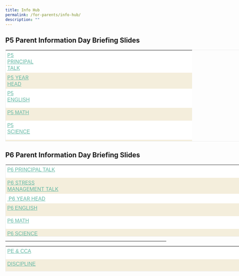 ```yaml
---
title: Info Hub
permalink: /for-parents/info-hub/
description: ""
---
```

## P5 Parent Information Day Briefing Slides 


  

<table class="iveo_table ives_tab_1" style="margin: 0px; outline: 0px; padding: 0px; border: 1px solid rgb(234, 234, 234); border-collapse: collapse; width: 1078px; height: 287px;"><tbody class="" style="margin: 0px; outline: 0px; padding: 0px;"><tr style="margin: 0px; outline: 0px; padding: 0px;"><td style="margin: 0px; outline: 0px; padding: 5px; text-align: left; background: rgb(255, 255, 255); color: rgb(40, 40, 40);"><a href="https://drive.google.com/file/d/1NSP-GvktatT7sufVBr9adOa5VrCwBGah/view?usp=sharing" target="_blank" style="margin: 0px; outline: 0px; padding: 0px; color: rgb(98, 183, 163); font-weight: 400; text-decoration: underline;">P5 PRINCIPAL TALK</a></td><td style="margin: 0px; outline: 0px; padding: 5px; text-align: left; background: rgb(255, 255, 255); color: rgb(40, 40, 40);">&nbsp;</td></tr><tr style="margin: 0px; outline: 0px; padding: 0px;"><td style="margin: 0px; outline: 0px; padding: 5px; text-align: left; background: rgb(244, 238, 220); color: rgb(40, 40, 40);"><a href="https://drive.google.com/file/d/1s-9jn4cirQ-4iUFwTkDmcqWozz-8VJjn/view" target="_blank" style="margin: 0px; outline: 0px; padding: 0px; color: rgb(98, 183, 163); font-weight: 400; text-decoration: underline;">P5 YEAR HEAD</a><a href="https://sjijunior.moe.edu.sg/" style="margin: 0px; outline: 0px; padding: 0px; color: rgb(98, 183, 163); font-weight: 400; text-decoration: underline;"></a><br style="margin: 0px; outline: 0px; padding: 0px;"></td><td style="margin: 0px; outline: 0px; padding: 5px; text-align: left; background: rgb(244, 238, 220); color: rgb(40, 40, 40);">&nbsp;</td></tr><tr class="" style="margin: 0px; outline: 0px; padding: 0px;"><td width="79" class="" style="margin: 0px; outline: 0px; padding: 5px; text-align: left; background: rgb(255, 255, 255); color: rgb(40, 40, 40);"><p class="" style="margin: 0px 0px 10px; outline: 0px; padding: 0px; line-height: 20px !important; color: rgb(0, 0, 0); font-family: &quot;PT Sans&quot;, sans-serif; font-size: 16px;"><a href="https://drive.google.com/file/d/1XB7o7xYuzRORiauJ-icao4rse-cUBCur/view?usp=sharing" target="" style="margin: 0px; outline: 0px; padding: 0px; color: rgb(98, 183, 163); font-weight: 400; text-decoration: underline;">P5 ENGLISH</a></p></td><td width="482" class="" style="margin: 0px; outline: 0px; padding: 5px; text-align: left; background: rgb(255, 255, 255); color: rgb(40, 40, 40);"><p class="" style="margin: 0px 0px 10px; outline: 0px; padding: 0px; line-height: 20px !important; color: rgb(0, 0, 0); font-family: &quot;PT Sans&quot;, sans-serif; font-size: 16px;"><br style="margin: 0px; outline: 0px; padding: 0px;"></p></td></tr><tr class="" style="margin: 0px; outline: 0px; padding: 0px;"><td width="79" class="" style="margin: 0px; outline: 0px; padding: 5px; text-align: left; background: rgb(244, 238, 220); color: rgb(40, 40, 40);"><p class="" style="margin: 0px 0px 10px; outline: 0px; padding: 0px; line-height: 20px !important; color: rgb(0, 0, 0); font-family: &quot;PT Sans&quot;, sans-serif; font-size: 16px;"><a href="https://drive.google.com/file/d/1yow7AalFacOcUpHlvl-gQmNm5hTLOivm/view" target="" style="margin: 0px; outline: 0px; padding: 0px; color: rgb(98, 183, 163); font-weight: 400; text-decoration: underline;">P5 MATH</a></p></td><td width="482" class="" style="margin: 0px; outline: 0px; padding: 5px; text-align: left; background: rgb(244, 238, 220); color: rgb(40, 40, 40);"><p class="" style="margin: 0px 0px 10px; outline: 0px; padding: 0px; line-height: 20px !important; color: rgb(0, 0, 0); font-family: &quot;PT Sans&quot;, sans-serif; font-size: 16px;"><br style="margin: 0px; outline: 0px; padding: 0px;"></p><p class="" style="margin: 0px 0px 10px; outline: 0px; padding: 0px; line-height: 20px !important; color: rgb(0, 0, 0); font-family: &quot;PT Sans&quot;, sans-serif; font-size: 16px;"></p></td></tr><tr class="" style="margin: 0px; outline: 0px; padding: 0px;"><td width="79" class="" style="margin: 0px; outline: 0px; padding: 5px; text-align: left; background: rgb(255, 255, 255); color: rgb(40, 40, 40);"><p class="" style="margin: 0px 0px 10px; outline: 0px; padding: 0px; line-height: 20px !important; color: rgb(0, 0, 0); font-family: &quot;PT Sans&quot;, sans-serif; font-size: 16px;"><a href="https://drive.google.com/file/d/15ufXLViQYPIE7_IB_4LTHwkxMD8GeygF/view" target="" style="margin: 0px; outline: 0px; padding: 0px; color: rgb(98, 183, 163); font-weight: 400; text-decoration: underline;">P5 SCIENCE</a></p></td><td width="482" class="" style="margin: 0px; outline: 0px; padding: 5px; text-align: left; background: rgb(255, 255, 255); color: rgb(40, 40, 40);"><p class="" style="margin: 0px 0px 10px; outline: 0px; padding: 0px; line-height: 20px !important; color: rgb(0, 0, 0); font-family: &quot;PT Sans&quot;, sans-serif; font-size: 16px;"></p><p class="" style="margin: 0px 0px 10px; outline: 0px; padding: 0px; line-height: 20px !important; color: rgb(0, 0, 0); font-family: &quot;PT Sans&quot;, sans-serif; font-size: 16px;"></p></td></tr><tr class="" style="margin: 0px; outline: 0px; padding: 0px;"><td width="79" class="" style="margin: 0px; outline: 0px; padding: 5px; text-align: left; background: rgb(244, 238, 220); color: rgb(40, 40, 40);"><p class="" style="margin: 0px 0px 10px; outline: 0px; padding: 0px; line-height: 20px !important; color: rgb(0, 0, 0); font-family: &quot;PT Sans&quot;, sans-serif; font-size: 16px;"><a href="https://drive.google.com/file/d/11f9c-DF-1E2FaGncC33yJevrF0uDr5Gk/view" target="" style="margin: 0px; outline: 0px; padding: 0px; color: rgb(98, 183, 163); font-weight: 400; text-decoration: underline;">P5 MT</a><br style="margin: 0px; outline: 0px; padding: 0px;"></p></td><td width="482" class="" style="margin: 0px; outline: 0px; padding: 5px; text-align: left; background: rgb(244, 238, 220); color: rgb(40, 40, 40);"><p class="" style="margin: 0px 0px 10px; outline: 0px; padding: 0px; line-height: 20px !important; color: rgb(0, 0, 0); font-family: &quot;PT Sans&quot;, sans-serif; font-size: 16px;"><br style="margin: 0px; outline: 0px; padding: 0px;"></p><p class="" style="margin: 0px 0px 10px; outline: 0px; padding: 0px; line-height: 20px !important; color: rgb(0, 0, 0); font-family: &quot;PT Sans&quot;, sans-serif; font-size: 16px;"></p></td></tr></tbody></table>

  

P6 Parent Information Day Briefing Slides
-----------------------------------------

<table class="iveo_table ives_tab_1" style="margin: 0px; outline: 0px; padding: 0px; border: 1px solid rgb(234, 234, 234); border-collapse: collapse; width: 1077px; height: 226px;"><tbody class="" style="margin: 0px; outline: 0px; padding: 0px;"><tr class="" style="margin: 0px; outline: 0px; padding: 0px;"><td width="79" class="" style="margin: 0px; outline: 0px; padding: 5px; text-align: left; background: rgb(255, 255, 255); color: rgb(40, 40, 40); width: 162px;"><p class="" style="margin: 0px 0px 10px; outline: 0px; padding: 0px; line-height: 20px !important; color: rgb(0, 0, 0); font-family: &quot;PT Sans&quot;, sans-serif; font-size: 16px;"><a href="https://drive.google.com/file/d/1NSP-GvktatT7sufVBr9adOa5VrCwBGah/view?usp=sharing" target="_blank" style="margin: 0px; outline: 0px; padding: 0px; color: rgb(98, 183, 163); font-weight: 400; text-decoration: underline;">P6 PRINCIPAL TALK</a><br style="margin: 0px; outline: 0px; padding: 0px;"></p></td><td width="475" class="" style="margin: 0px; outline: 0px; padding: 5px; text-align: left; background: rgb(255, 255, 255); color: rgb(40, 40, 40); width: 914px;"><p class="" style="margin: 0px 0px 10px; outline: 0px; padding: 0px; line-height: 20px !important; color: rgb(0, 0, 0); font-family: &quot;PT Sans&quot;, sans-serif; font-size: 16px;"><br style="margin: 0px; outline: 0px; padding: 0px;"></p><p class="" style="margin: 0px 0px 10px; outline: 0px; padding: 0px; line-height: 20px !important; color: rgb(0, 0, 0); font-family: &quot;PT Sans&quot;, sans-serif; font-size: 16px;"></p></td></tr><tr style="margin: 0px; outline: 0px; padding: 0px;"><td style="margin: 0px; outline: 0px; padding: 5px; text-align: left; background: rgb(244, 238, 220); color: rgb(40, 40, 40);"><a href="https://drive.google.com/file/d/1wsl732MYqRlA4h1hL1-Qj5BMWF_ZSTOa/view?usp=sharing" target="_blank" style="margin: 0px; outline: 0px; padding: 0px; color: rgb(98, 183, 163); font-weight: 400; text-decoration: underline;">P6 STRESS MANAGEMENT TALK</a></td><td style="margin: 0px; outline: 0px; padding: 5px; text-align: left; background: rgb(244, 238, 220); color: rgb(40, 40, 40);">&nbsp;</td></tr><tr style="margin: 0px; outline: 0px; padding: 0px;"><td style="margin: 0px; outline: 0px; padding: 5px; text-align: left; background: rgb(255, 255, 255); color: rgb(40, 40, 40);"><a href="https://drive.google.com/file/d/1E5ekOcYOQhRvvhgPGyfTnjZFdw8Zfq3b/view?usp=sharing" target="_blank" style="margin: 0px; outline: 0px; padding: 0px; color: rgb(98, 183, 163); font-weight: 400; text-decoration: underline;">&nbsp;P6 YEAR HEAD</a></td><td style="margin: 0px; outline: 0px; padding: 5px; text-align: left; background: rgb(255, 255, 255); color: rgb(40, 40, 40);">&nbsp;</td></tr><tr class="" style="margin: 0px; outline: 0px; padding: 0px;"><td width="79" class="" style="margin: 0px; outline: 0px; padding: 5px; text-align: left; background: rgb(244, 238, 220); color: rgb(40, 40, 40);"><p class="" style="margin: 0px 0px 10px; outline: 0px; padding: 0px; line-height: 20px !important; color: rgb(0, 0, 0); font-family: &quot;PT Sans&quot;, sans-serif; font-size: 16px;"><a href="https://drive.google.com/file/d/1iV6rbSZF5iyxTm-lzAaARacy8cduN1l0/view" target="" style="margin: 0px; outline: 0px; padding: 0px; color: rgb(98, 183, 163); font-weight: 400; text-decoration: underline;">P6 ENGLISH</a></p></td><td width="475" class="" style="margin: 0px; outline: 0px; padding: 5px; text-align: left; background: rgb(244, 238, 220); color: rgb(40, 40, 40);"><p class="" style="margin: 0px 0px 10px; outline: 0px; padding: 0px; line-height: 20px !important; color: rgb(0, 0, 0); font-family: &quot;PT Sans&quot;, sans-serif; font-size: 16px;"><br style="margin: 0px; outline: 0px; padding: 0px;"></p><p class="" style="margin: 0px 0px 10px; outline: 0px; padding: 0px; line-height: 20px !important; color: rgb(0, 0, 0); font-family: &quot;PT Sans&quot;, sans-serif; font-size: 16px;"></p></td></tr><tr class="" style="margin: 0px; outline: 0px; padding: 0px;"><td width="79" class="" style="margin: 0px; outline: 0px; padding: 5px; text-align: left; background: rgb(255, 255, 255); color: rgb(40, 40, 40);"><p class="" style="margin: 0px 0px 10px; outline: 0px; padding: 0px; line-height: 20px !important; color: rgb(0, 0, 0); font-family: &quot;PT Sans&quot;, sans-serif; font-size: 16px;"><a href="https://drive.google.com/file/d/1_K9Th0NqJimBrq1XUmxpP8-zUhDRUFDd/view" target="" style="margin: 0px; outline: 0px; padding: 0px; color: rgb(98, 183, 163); font-weight: 400; text-decoration: underline;">P6 MATH</a></p></td><td width="475" class="" style="margin: 0px; outline: 0px; padding: 5px; text-align: left; background: rgb(255, 255, 255); color: rgb(40, 40, 40);"><p class="" style="margin: 0px 0px 10px; outline: 0px; padding: 0px; line-height: 20px !important; color: rgb(0, 0, 0); font-family: &quot;PT Sans&quot;, sans-serif; font-size: 16px;"></p><p class="" style="margin: 0px 0px 10px; outline: 0px; padding: 0px; line-height: 20px !important; color: rgb(0, 0, 0); font-family: &quot;PT Sans&quot;, sans-serif; font-size: 16px;"></p></td></tr><tr class="" style="margin: 0px; outline: 0px; padding: 0px;"><td width="79" class="" style="margin: 0px; outline: 0px; padding: 5px; text-align: left; background: rgb(244, 238, 220); color: rgb(40, 40, 40);"><p class="" style="margin: 0px 0px 10px; outline: 0px; padding: 0px; line-height: 20px !important; color: rgb(0, 0, 0); font-family: &quot;PT Sans&quot;, sans-serif; font-size: 16px;"><a href="https://drive.google.com/file/d/1QlbB8LymjIZx0hH4liGafmAPDZPqfYuX/view" target="" style="margin: 0px; outline: 0px; padding: 0px; color: rgb(98, 183, 163); font-weight: 400; text-decoration: underline;">P6 SCIENCE</a></p></td><td width="475" class="" style="margin: 0px; outline: 0px; padding: 5px; text-align: left; background: rgb(244, 238, 220); color: rgb(40, 40, 40);"><p class="" style="margin: 0px 0px 10px; outline: 0px; padding: 0px; line-height: 20px !important; color: rgb(0, 0, 0); font-family: &quot;PT Sans&quot;, sans-serif; font-size: 16px;"></p></td></tr><tr class="" style="margin: 0px; outline: 0px; padding: 0px;"><td width="79" class="" style="margin: 0px; outline: 0px; padding: 5px; text-align: left; background: rgb(255, 255, 255); color: rgb(40, 40, 40);"><p class="" style="margin: 0px 0px 10px; outline: 0px; padding: 0px; line-height: 20px !important; color: rgb(0, 0, 0); font-family: &quot;PT Sans&quot;, sans-serif; font-size: 16px;"><a href="https://drive.google.com/file/d/1OxM5zU6Xp-shOdFAij7pR9_bJuSLSY4t/view?usp=sharing" target="" style="margin: 0px; outline: 0px; padding: 0px; color: rgb(98, 183, 163); font-weight: 400; text-decoration: underline;">P6 MT</a></p></td><td width="475" class="" style="margin: 0px; outline: 0px; padding: 5px; text-align: left; background: rgb(255, 255, 255); color: rgb(40, 40, 40);"><p class="" style="margin: 0px 0px 10px; outline: 0px; padding: 0px; line-height: 20px !important; color: rgb(0, 0, 0); font-family: &quot;PT Sans&quot;, sans-serif; font-size: 16px;"><br style="margin: 0px; outline: 0px; padding: 0px;"></p><p class="" style="margin: 0px 0px 10px; outline: 0px; padding: 0px; line-height: 20px !important; color: rgb(0, 0, 0); font-family: &quot;PT Sans&quot;, sans-serif; font-size: 16px;"></p></td></tr></tbody></table>

  

---

<table class="iveo_table ives_tab_1" style="margin: 0px; outline: 0px; padding: 0px; border: 1px solid rgb(234, 234, 234); border-collapse: collapse; width: 1073px; height: 80px;"><tbody class="" style="margin: 0px; outline: 0px; padding: 0px;"><tr class="" style="margin: 0px; outline: 0px; padding: 0px;"><td width="79" class="" style="margin: 0px; outline: 0px; padding: 5px; text-align: left; background: rgb(255, 255, 255); color: rgb(40, 40, 40); width: 196px;"><p class="" style="margin: 0px 0px 10px; outline: 0px; padding: 0px; line-height: 20px !important; color: rgb(0, 0, 0); font-family: &quot;PT Sans&quot;, sans-serif; font-size: 16px;"><a href="https://drive.google.com/file/d/1v8PNNn6s2ixjQOIJ92QAe2mbWlMwWhPu/view" target="" style="margin: 0px; outline: 0px; padding: 0px; color: rgb(98, 183, 163); font-weight: 400; text-decoration: underline;">PE &amp; CCA</a></p></td><td width="475" class="" style="margin: 0px; outline: 0px; padding: 5px; text-align: left; background: rgb(255, 255, 255); color: rgb(40, 40, 40); width: 876px;"><p class="" style="margin: 0px 0px 10px; outline: 0px; padding: 0px; line-height: 20px !important; color: rgb(0, 0, 0); font-family: &quot;PT Sans&quot;, sans-serif; font-size: 16px;"><br style="margin: 0px; outline: 0px; padding: 0px;"></p><p class="" style="margin: 0px 0px 10px; outline: 0px; padding: 0px; line-height: 20px !important; color: rgb(0, 0, 0); font-family: &quot;PT Sans&quot;, sans-serif; font-size: 16px;"></p></td></tr><tr class="" style="margin: 0px; outline: 0px; padding: 0px;"><td width="79" class="" style="margin: 0px; outline: 0px; padding: 5px; text-align: left; background: rgb(244, 238, 220); color: rgb(40, 40, 40);"><p class="" style="margin: 0px 0px 10px; outline: 0px; padding: 0px; line-height: 20px !important; color: rgb(0, 0, 0); font-family: &quot;PT Sans&quot;, sans-serif; font-size: 16px;"><a href="https://drive.google.com/file/d/1qYF-frD0FIutj5vA6kY5oE_sbsSdZlX-/view" target="" style="margin: 0px; outline: 0px; padding: 0px; color: rgb(98, 183, 163); font-weight: 400; text-decoration: underline;">DISCIPLINE</a></p></td><td width="475" class="" style="margin: 0px; outline: 0px; padding: 5px; text-align: left; background: rgb(244, 238, 220); color: rgb(40, 40, 40);"><p class="" style="margin: 0px 0px 10px; outline: 0px; padding: 0px; line-height: 20px !important; color: rgb(0, 0, 0); font-family: &quot;PT Sans&quot;, sans-serif; font-size: 16px;"><br style="margin: 0px; outline: 0px; padding: 0px;"></p></td></tr></tbody></table>